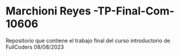# Marchioni Reyes -TP-Final-Com-10606
Repositorio que contiene el trabajo final del curso introductorio de FullCoders 08/08/2023
